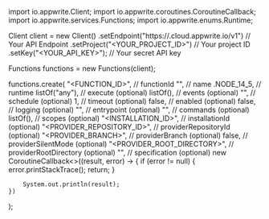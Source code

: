 import io.appwrite.Client;
import io.appwrite.coroutines.CoroutineCallback;
import io.appwrite.services.Functions;
import io.appwrite.enums.Runtime;

Client client = new Client()
    .setEndpoint("https://<REGION>.cloud.appwrite.io/v1") // Your API Endpoint
    .setProject("<YOUR_PROJECT_ID>") // Your project ID
    .setKey("<YOUR_API_KEY>"); // Your secret API key

Functions functions = new Functions(client);

functions.create(
    "<FUNCTION_ID>", // functionId
    "<NAME>", // name
    .NODE_14_5, // runtime
    listOf("any"), // execute (optional)
    listOf(), // events (optional)
    "", // schedule (optional)
    1, // timeout (optional)
    false, // enabled (optional)
    false, // logging (optional)
    "<ENTRYPOINT>", // entrypoint (optional)
    "<COMMANDS>", // commands (optional)
    listOf(), // scopes (optional)
    "<INSTALLATION_ID>", // installationId (optional)
    "<PROVIDER_REPOSITORY_ID>", // providerRepositoryId (optional)
    "<PROVIDER_BRANCH>", // providerBranch (optional)
    false, // providerSilentMode (optional)
    "<PROVIDER_ROOT_DIRECTORY>", // providerRootDirectory (optional)
    "", // specification (optional)
    new CoroutineCallback<>((result, error) -> {
        if (error != null) {
            error.printStackTrace();
            return;
        }

        System.out.println(result);
    })
);

